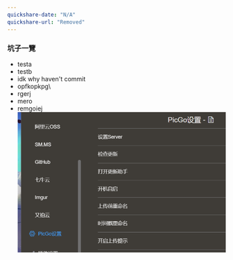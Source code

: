 ```yaml
---
quickshare-date: "N/A"
quickshare-url: "Removed"
---
```

### 坑子一覽
* testa 
* testb
* idk why haven't commit
* opfkopkpg\
* rgerj
* mero
* remgoiej
![](https://raw.githubusercontent.com/laudantstolam/imagesource/main/mytest.png)